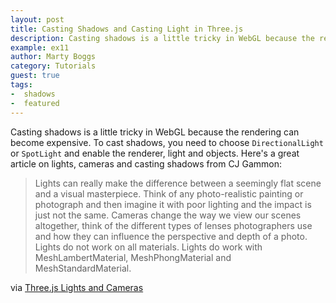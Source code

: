 ```yaml
---
layout: post
title: Casting Shadows and Casting Light in Three.js
description: Casting shadows is a little tricky in WebGL because the rendering can become expensive. To cast shadows, you need to choose `DirectionalLight` or `SpotLight` and enable the renderer, light and objects.
example: ex11
author: Marty Boggs
category: Tutorials
guest: true
tags:
-  shadows
-  featured
---
```

Casting shadows is a little tricky in WebGL because the rendering can become expensive. To cast shadows, you need to choose `DirectionalLight` or `SpotLight` and enable the renderer, light and objects. <!--more-->
Here's a great article on lights, cameras and casting shadows from CJ Gammon:

>Lights can really make the difference between a seemingly flat scene and a visual masterpiece. Think of any photo-realistic painting or photograph and then imagine it with poor lighting and the impact is just not the same. Cameras change the way we view our scenes altogether, think of the different types of lenses photographers use and how they can influence the perspective and depth of a photo. Lights do not work on all materials. Lights do work with MeshLambertMaterial, MeshPhongMaterial and MeshStandardMaterial.

via <a href="http://blog.cjgammon.com/threejs-lights-cameras" target="_blank" rel="nofollow">Three.js Lights and Cameras</a>
